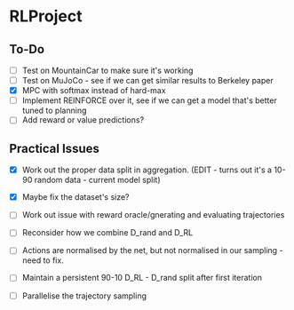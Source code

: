 # RLProject

## To-Do

- [ ] Test on MountainCar to make sure it's working
- [ ] Test on MuJoCo - see if we can get similar results to Berkeley paper
- [x] MPC with softmax instead of hard-max
- [ ] Implement REINFORCE over it, see if we can get a model that's better tuned to planning
- [ ] Add reward or value predictions?

## Practical Issues

- [x] Work out the proper data split in aggregation. (EDIT - turns out it's a 10-90 random data - current model split)
- [x] Maybe fix the dataset's size?
- [ ] Work out issue with reward oracle/gnerating and evaluating trajectories
- [ ] Reconsider how we combine D_rand and D_RL
- [ ] Actions are normalised by the net, but not normalised in our sampling - need to fix.
- [ ] Maintain a persistent 90-10 D_RL - D_rand split after first iteration
- [ ] Parallelise the trajectory sampling

